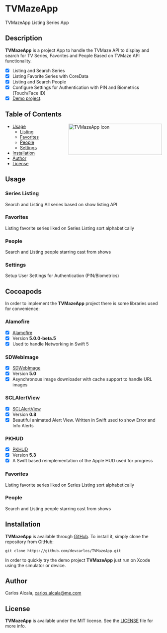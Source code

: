 # TVMazeApp
TVMazeApp Listing Series App

## Description

**TVMazeApp** is a project App to handle the TVMaze API to display and search for TV Series, Favorites and People Based on TVMaze API functionality.

- [x] Listing and Search Series
- [x] Listing Favorite Series with CoreData
- [x] Listing and Search People
- [x] Configure Settings for Authentication with PIN and Biometrics (Touch/Face ID)
- [x] [Demo project](https://github.com/devcarlos/TVMazeApp).

## Table of Contents

<img src="https://static.tvmaze.com/images/tvm-header-logo.png" alt="TVMazeApp Icon" width="300" height="100" align="right" />

* [Usage](#usage)
  * [Listing](#listing)
  * [Favorites](#favorites)
  * [People](#people)
  * [Settings](#settings)
* [Installation](#installation)
* [Author](#author)
* [License](#license)

## Usage

### Series Listing

Search and Listing All series based on show listing API

### Favorites

Listing favorite series liked on Series Listing sort alphabetically

### People

Search and Listing people starring cast from shows

### Settings

Setup User Settings for Authentication (PIN/Biometrics)

## Cocoapods

In order to implement the **TVMazeApp** project there is some libraries used for convenience:

### Alamofire

- [x] [Alamofire](https://github.com/Alamofire/Alamofire)
- [x] Version **5.0.0-beta.5**
- [x] Used to handle Networking in Swift 5

### SDWebImage

- [x] [SDWebImage](https://github.com/SDWebImage/SDWebImage)
- [x] Version **5.0**
- [x] Asynchronous image downloader with cache support to handle URL images

### SCLAlertView

- [x] [SCLAlertView](https://github.com/vikmeup/SCLAlertView-Swift)
- [x] Version **0.8**
- [x] Beautiful animated Alert View. Written in Swift used to show Error and Info Alerts

### PKHUD

- [x] [PKHUD](https://github.com/vikmeup/SCLAlertView-Swift)
- [x] Version **5.3**
- [x] A Swift based reimplementation of the Apple HUD used for progress

### Favorites

Listing favorite series liked on Series Listing sort alphabetically

### People

Search and Listing people starring cast from shows



## Installation

**TVMazeApp** is available through [GitHub](https://github.com/devcarlos/TVMazeApp.git). To install
it, simply clone the repository from GitHub:

```shell
git clone https://github.com/devcarlos/TVMazeApp.git
```

In order to quickly try the demo project **TVMazeApp** just run on Xcode using the simulator or device.

## Author

Carlos Alcala, carlos.alcala@me.com

## License

**TVMazeApp** is available under the MIT license. See the [LICENSE](https://github.com/hyperoslo/TVMazeApp/blob/master/LICENSE.md) file for more info.
